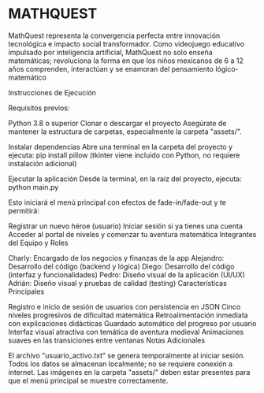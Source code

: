 # MATHQUEST
MathQuest representa la convergencia perfecta entre innovación tecnológica e impacto social transformador. Como  videojuego educativo impulsado por inteligencia artificial, MathQuest no solo enseña matemáticas; revoluciona la  forma en que los niños mexicanos de 6 a 12 años comprenden, interactúan y se enamoran del pensamiento  lógico-matemático


Instrucciones de Ejecución

Requisitos previos:

Python 3.8 o superior
Clonar o descargar el proyecto Asegúrate de mantener la estructura de carpetas, especialmente la carpeta "assets/".

Instalar dependencias Abre una terminal en la carpeta del proyecto y ejecuta: pip install pillow (tkinter viene incluido con Python, no requiere instalación adicional)

Ejecutar la aplicación Desde la terminal, en la raíz del proyecto, ejecuta: python main.py

Esto iniciará el menú principal con efectos de fade-in/fade-out y te permitirá:

Registrar un nuevo héroe (usuario)
Iniciar sesión si ya tienes una cuenta
Acceder al portal de niveles y comenzar tu aventura matemática
Integrantes del Equipo y Roles

Charly: Encargado de los negocios y finanzas de la app
Alejandro: Desarrollo del código (backend y lógica)
Diego: Desarrollo del código (interfaz y funcionalidades)
Pedro: Diseño visual de la aplicación (UI/UX)
Adrián: Diseño visual y pruebas de calidad (testing)
Características Principales

Registro e inicio de sesión de usuarios con persistencia en JSON
Cinco niveles progresivos de dificultad matemática
Retroalimentación inmediata con explicaciones didácticas
Guardado automático del progreso por usuario
Interfaz visual atractiva con temática de aventura medieval
Animaciones suaves en las transiciones entre ventanas
Notas Adicionales

El archivo "usuario_activo.txt" se genera temporalmente al iniciar sesión.
Todos los datos se almacenan localmente; no se requiere conexión a internet.
Las imágenes en la carpeta "assets/" deben estar presentes para que el menú principal se muestre correctamente.
